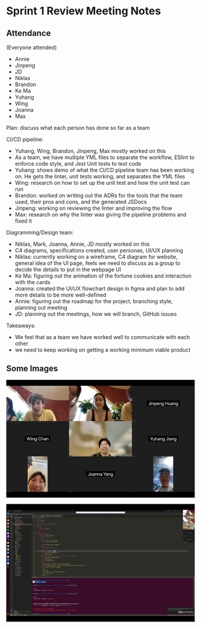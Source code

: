 # Sprint 1 Review Meeting Notes
## Attendance
(Everyone attended)
- Annie
- Jinpeng
- JD
- Niklas
- Brandon
- Ke Ma
- Yuhang 
- Wing
- Joanna
- Max

Plan: discuss what each person has done so far as a team

CI/CD pipeline:
- Yuhang, Wing, Brandon, Jinpeng, Max mostly worked on this
- As a team, we have multiple YML files to separate the workflow, ESlint to enforce code style, and Jest Unit tests to test code
- Yuhang: shows demo of what the CI/CD pipeline team has been working on. He gets the linter, unit tests working, and separates the YML files
- Wing: research on how to set up the unit test and how the unit test can run
- Brandon: worked on writing out the ADRs for the tools that the team used, their pros and cons, and the generated JSDocs
- Jinpeng: working on reviewing the linter and improving the flow
- Max: research on why the linter was giving the pipeline problems and fixed it

Diagramming/Design team:
- Niklas, Mark, Joanna, Annie, JD mostly worked on this
- C4 diagrams, specifications created, user personas, UI/UX planning
- Niklas: currently working on a wireframe, C4 diagram for website, general idea of the UI page, feels we need to discuss as a group to decide the details to put in the webpage UI
- Ke Ma: figuring out the animation of the fortune cookies and interaction with the cards
- Joanna: created the UI/UX flowchart design in figma and plan to add more details to be more well-defined
- Annie: figuring out the roadmap for the project, branching style, planning out meeting
- JD: planning out the meetings, how we will branch, GitHub issues

Takeaways:
- We feel that as a team we have worked well to communicate with each other
- we need to keep working on getting a working minimum viable product

## Some Images
![Team Sprint Review Screenshot](/admin/misc/images-for-md/TeamSprintReview.png)

![CI CD Demo](/admin/misc/images-for-md/CICD_Demo.png)


